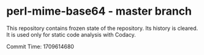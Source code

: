 # perl-mime-base64 - master branch

This repository contains frozen state of the repository.
Its history is cleared. It is used only for static code
analysis with Codacy.

Commit Time: 1709614680